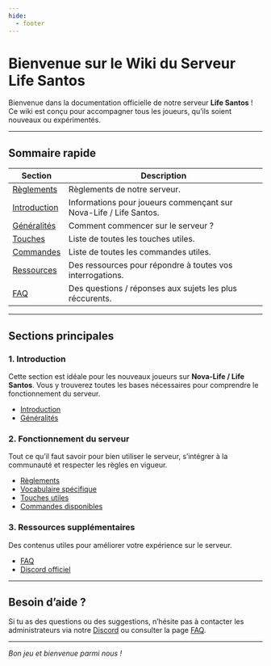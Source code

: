 ```yaml
---
hide:
  - footer
---
```


# Bienvenue sur le Wiki du Serveur Life Santos

Bienvenue dans la documentation officielle de notre serveur **Life Santos** ! Ce wiki est conçu pour accompagner tous les joueurs, qu’ils soient nouveaux ou expérimentés.

---

## Sommaire rapide

| Section                                                          | Description                                           |
|------------------------------------------------------------------|-------------------------------------------------------|
| [Règlements](reglements/reglement.md)                            | Règlements de notre serveur.                         |
| [Introduction](introduction.md)                                  | Informations pour joueurs commençant sur Nova-Life / Life Santos. |
| [Généralités](generalites.md)                                    | Comment commencer sur le serveur ?                   |
| [Touches](touches/liste.md)                                      | Liste de toutes les touches utiles.                  |
| [Commandes](commandes/liste.md)                                  | Liste de toutes les commandes utiles.                |
| [Ressources](ressources/introduction.md)                         | Des ressources pour répondre à toutes vos interrogations.    |
| [FAQ](faq.md)                                         | Des questions / réponses aux sujets les plus réccurents.    |

---

## Sections principales

### 1. Introduction

Cette section est idéale pour les nouveaux joueurs sur **Nova-Life / Life Santos**. Vous y trouverez toutes les bases nécessaires pour comprendre le fonctionnement du serveur.

- [Introduction](introduction.md)
- [Généralités](generalites.md)

### 2. Fonctionnement du serveur

Tout ce qu’il faut savoir pour bien utiliser le serveur, s’intégrer à la communauté et respecter les règles en vigueur.

- [Règlements](reglements/reglement.md)
- [Vocabulaire spécifique](vocabulaire/)
- [Touches utiles](touches/liste.md)
- [Commandes disponibles](commandes/liste.md)

### 3. Ressources supplémentaires

Des contenus utiles pour améliorer votre expérience sur le serveur.

- [FAQ](faq.md)
- [Discord officiel](https://discord.gg/lifesantos)

---

## Besoin d’aide ?

Si tu as des questions ou des suggestions, n’hésite pas à contacter les administrateurs via notre [Discord](https://discord.gg/tonserveur) ou consulter la page [FAQ](faq.md).

---

*Bon jeu et bienvenue parmi nous !*
